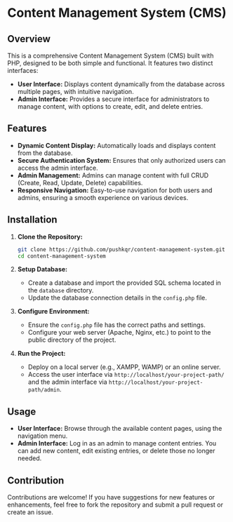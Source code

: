 # Content Management System (CMS)

## Overview
This is a comprehensive Content Management System (CMS) built with PHP, designed to be both simple and functional. It features two distinct interfaces:
- **User Interface:** Displays content dynamically from the database across multiple pages, with intuitive navigation.
- **Admin Interface:** Provides a secure interface for administrators to manage content, with options to create, edit, and delete entries.

## Features
- **Dynamic Content Display:** Automatically loads and displays content from the database.
- **Secure Authentication System:** Ensures that only authorized users can access the admin interface.
- **Admin Management:** Admins can manage content with full CRUD (Create, Read, Update, Delete) capabilities.
- **Responsive Navigation:** Easy-to-use navigation for both users and admins, ensuring a smooth experience on various devices.

## Installation
1. **Clone the Repository:**
    ```bash
    git clone https://github.com/pushkqr/content-management-system.git
    cd content-management-system
    ```

2. **Setup Database:**
    - Create a database and import the provided SQL schema located in the `database` directory.
    - Update the database connection details in the `config.php` file.

3. **Configure Environment:**
    - Ensure the `config.php` file has the correct paths and settings.
    - Configure your web server (Apache, Nginx, etc.) to point to the public directory of the project.

4. **Run the Project:**
    - Deploy on a local server (e.g., XAMPP, WAMP) or an online server.
    - Access the user interface via `http://localhost/your-project-path/` and the admin interface via `http://localhost/your-project-path/admin`.

## Usage
- **User Interface:** Browse through the available content pages, using the navigation menu.
- **Admin Interface:** Log in as an admin to manage content entries. You can add new content, edit existing entries, or delete those no longer needed.

## Contribution
Contributions are welcome! If you have suggestions for new features or enhancements, feel free to fork the repository and submit a pull request or create an issue.


